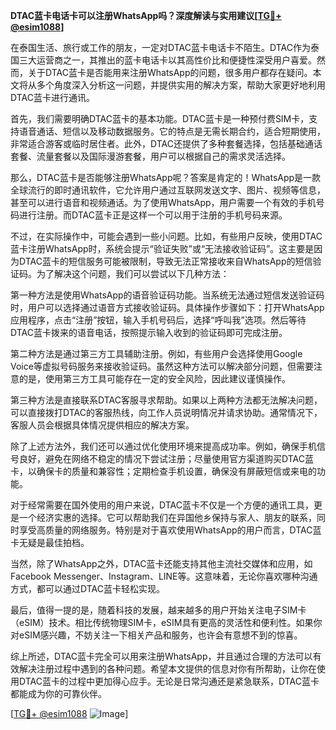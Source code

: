 **DTAC蓝卡电话卡可以注册WhatsApp吗？深度解读与实用建议[[TG💪+ @esim1088](https://t.me/s/esim1088)]**

在泰国生活、旅行或工作的朋友，一定对DTAC蓝卡电话卡不陌生。DTAC作为泰国三大运营商之一，其推出的蓝卡电话卡以其高性价比和便捷性深受用户喜爱。然而，关于DTAC蓝卡是否能用来注册WhatsApp的问题，很多用户都存在疑问。本文将从多个角度深入分析这一问题，并提供实用的解决方案，帮助大家更好地利用DTAC蓝卡进行通讯。

首先，我们需要明确DTAC蓝卡的基本功能。DTAC蓝卡是一种预付费SIM卡，支持语音通话、短信以及移动数据服务。它的特点是无需长期合约，适合短期使用，非常适合游客或临时居住者。此外，DTAC还提供了多种套餐选择，包括基础通话套餐、流量套餐以及国际漫游套餐，用户可以根据自己的需求灵活选择。

那么，DTAC蓝卡是否能够注册WhatsApp呢？答案是肯定的！WhatsApp是一款全球流行的即时通讯软件，它允许用户通过互联网发送文字、图片、视频等信息，甚至可以进行语音和视频通话。为了使用WhatsApp，用户需要一个有效的手机号码进行注册。而DTAC蓝卡正是这样一个可以用于注册的手机号码来源。

不过，在实际操作中，可能会遇到一些小问题。比如，有些用户反映，使用DTAC蓝卡注册WhatsApp时，系统会提示“验证失败”或“无法接收验证码”。这主要是因为DTAC蓝卡的短信服务可能被限制，导致无法正常接收来自WhatsApp的短信验证码。为了解决这个问题，我们可以尝试以下几种方法：

第一种方法是使用WhatsApp的语音验证码功能。当系统无法通过短信发送验证码时，用户可以选择通过语音方式接收验证码。具体操作步骤如下：打开WhatsApp应用程序，点击“注册”按钮，输入手机号码后，选择“呼叫我”选项。然后等待DTAC蓝卡拨来的语音电话，按照提示输入收到的验证码即可完成注册。

第二种方法是通过第三方工具辅助注册。例如，有些用户会选择使用Google Voice等虚拟号码服务来接收验证码。虽然这种方法可以解决部分问题，但需要注意的是，使用第三方工具可能存在一定的安全风险，因此建议谨慎操作。

第三种方法是直接联系DTAC客服寻求帮助。如果以上两种方法都无法解决问题，可以直接拨打DTAC的客服热线，向工作人员说明情况并请求协助。通常情况下，客服人员会根据具体情况提供相应的解决方案。

除了上述方法外，我们还可以通过优化使用环境来提高成功率。例如，确保手机信号良好，避免在网络不稳定的情况下尝试注册；尽量使用官方渠道购买DTAC蓝卡，以确保卡的质量和兼容性；定期检查手机设置，确保没有屏蔽短信或来电的功能。

对于经常需要在国外使用的用户来说，DTAC蓝卡不仅是一个方便的通讯工具，更是一个经济实惠的选择。它可以帮助我们在异国他乡保持与家人、朋友的联系，同时享受高质量的网络服务。特别是对于喜欢使用WhatsApp的用户而言，DTAC蓝卡无疑是最佳拍档。

当然，除了WhatsApp之外，DTAC蓝卡还能支持其他主流社交媒体和应用，如Facebook Messenger、Instagram、LINE等。这意味着，无论你喜欢哪种沟通方式，都可以通过DTAC蓝卡轻松实现。

最后，值得一提的是，随着科技的发展，越来越多的用户开始关注电子SIM卡（eSIM）技术。相比传统物理SIM卡，eSIM具有更高的灵活性和便利性。如果你对eSIM感兴趣，不妨关注一下相关产品和服务，也许会有意想不到的惊喜。

综上所述，DTAC蓝卡完全可以用来注册WhatsApp，并且通过合理的方法可以有效解决注册过程中遇到的各种问题。希望本文提供的信息对你有所帮助，让你在使用DTAC蓝卡的过程中更加得心应手。无论是日常沟通还是紧急联系，DTAC蓝卡都能成为你的可靠伙伴。

[[TG💪+ @esim1088](https://t.me/s/esim1088) ![Image](https://i.postimg.cc/4NQfJmqS/Snipaste-2025-05-13-00-14-12.png)]